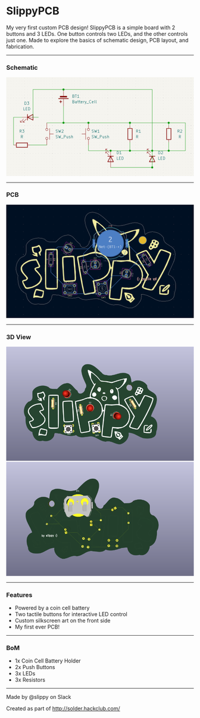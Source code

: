 # SlippyPCB

My very first custom PCB design! SlippyPCB is a simple board with 2 buttons and 3 LEDs. One button controls two LEDs, and the other controls just one. Made to explore the basics of schematic design, PCB layout, and fabrication.

---

### Schematic

![Schematic](./images/schematic.png)

---

### PCB

![PCB](./images/pcb.png)

---

### 3D View

![3D Front](./images/3d_front.png)
![3D Back](./images/3d_back.png)

---

### Features
- Powered by a coin cell battery  
- Two tactile buttons for interactive LED control  
- Custom silkscreen art on the front side  
- My first ever PCB!

---

### BoM
- 1x Coin Cell Battery Holder  
- 2x Push Buttons
- 3x LEDs   
- 3x Resistors  

---

Made by @slippy on Slack

Created as part of http://solder.hackclub.com/
